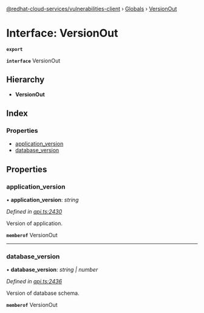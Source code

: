 [@redhat-cloud-services/vulnerabilities-client](../README.md) › [Globals](../globals.md) › [VersionOut](versionout.md)

# Interface: VersionOut

**`export`** 

**`interface`** VersionOut

## Hierarchy

* **VersionOut**

## Index

### Properties

* [application_version](versionout.md#application_version)
* [database_version](versionout.md#database_version)

## Properties

###  application_version

• **application_version**: *string*

*Defined in [api.ts:2430](https://github.com/RedHatInsights/javascript-clients/blob/master/packages/vulnerabilities/api.ts#L2430)*

Version of application.

**`memberof`** VersionOut

___

###  database_version

• **database_version**: *string | number*

*Defined in [api.ts:2436](https://github.com/RedHatInsights/javascript-clients/blob/master/packages/vulnerabilities/api.ts#L2436)*

Version of database schema.

**`memberof`** VersionOut
